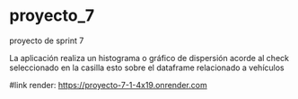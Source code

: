 # proyecto_7
proyecto de sprint 7

La aplicación realiza un histograma o gráfico de dispersión acorde al check seleccionado en la casilla
esto sobre el dataframe relacionado a vehículos

#link render: https://proyecto-7-1-4x19.onrender.com
